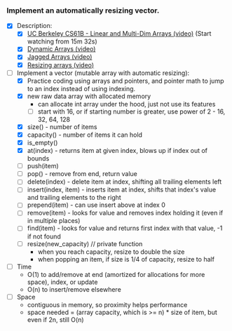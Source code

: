 ### Implement an automatically resizing vector.

- [x] Description:
    - [x] [UC Berkeley CS61B - Linear and Multi-Dim Arrays (video)](https://archive.org/details/ucberkeley_webcast_Wp8oiO_CZZE) (Start watching from 15m 32s)
    - [x] [Dynamic Arrays (video)](https://www.coursera.org/learn/data-structures/lecture/EwbnV/dynamic-arrays)
    - [x] [Jagged Arrays (video)](https://www.youtube.com/watch?v=1jtrQqYpt7g)
    - [x] [Resizing arrays (video)](https://www.lynda.com/Developer-Programming-Foundations-tutorials/Resizable-arrays/149042/177108-4.html)
- [ ] Implement a vector (mutable array with automatic resizing):
    - [x] Practice coding using arrays and pointers, and pointer math to jump to an index instead of using indexing.
    - [x] new raw data array with allocated memory
        - can allocate int array under the hood, just not use its features
        - [ ] start with 16, or if starting number is greater, use power of 2 - 16, 32, 64, 128
    - [x] size() - number of items
    - [x] capacity() - number of items it can hold
    - [x] is_empty()
    - [x] at(index) - returns item at given index, blows up if index out of bounds
    - [ ] push(item)
    - [ ] pop() - remove from end, return value
    - [ ] delete(index) - delete item at index, shifting all trailing elements left
    - [ ] insert(index, item) - inserts item at index, shifts that index's value and trailing elements to the right
    - [ ] prepend(item) - can use insert above at index 0
    - [ ] remove(item) - looks for value and removes index holding it (even if in multiple places)
    - [ ] find(item) - looks for value and returns first index with that value, -1 if not found
    - [ ] resize(new_capacity) // private function
        - when you reach capacity, resize to double the size
        - when popping an item, if size is 1/4 of capacity, resize to half
- [ ] Time
    - O(1) to add/remove at end (amortized for allocations for more space), index, or update
    - O(n) to insert/remove elsewhere
- [ ] Space
    - contiguous in memory, so proximity helps performance
    - space needed = (array capacity, which is >= n) * size of item, but even if 2n, still O(n)
